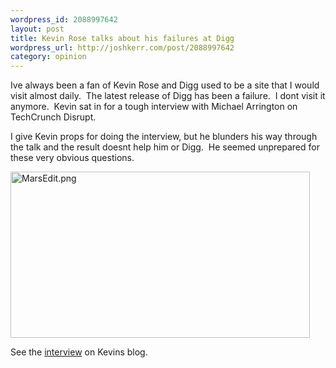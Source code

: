 ```yaml
--- 
wordpress_id: 2088997642
layout: post
title: Kevin Rose talks about his failures at Digg
wordpress_url: http://joshkerr.com/post/2088997642
category: opinion
---
```

<p>Ive always been a fan of Kevin Rose and Digg used to be a site that I would visit almost daily.  The latest release of Digg has been a failure.  I dont visit it anymore.  Kevin sat in for a tough interview with Michael Arrington on TechCrunch Disrupt.</p>
<p>I give Kevin props for doing the interview, but he blunders his way through the talk and the result doesnt help him or Digg.  He seemed unprepared for these very obvious questions.</p>
<p><img height="266" width="479" alt="MarsEdit.png" border="0" src="http://feeds.joshkerr.com/wp-content/uploads/MarsEdit.png"/></p>
<p>See the <a href="http://kevinrose.com/blogg/2010/10/3/my-techcrunch-disrupt-talk.html">interview</a> on Kevins blog.</p>
